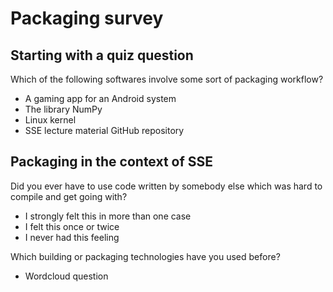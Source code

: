 # Packaging survey

## Starting with a quiz question

Which of the following softwares involve some sort of packaging workflow?

- A gaming app for an Android system
- The library NumPy
- Linux kernel
- SSE lecture material GitHub repository

## Packaging in the context of SSE

Did you ever have to use code written by somebody else which was hard to compile and get going with?

- I strongly felt this in more than one case
- I felt this once or twice
- I never had this feeling

Which building or packaging technologies have you used before?

- Wordcloud question

